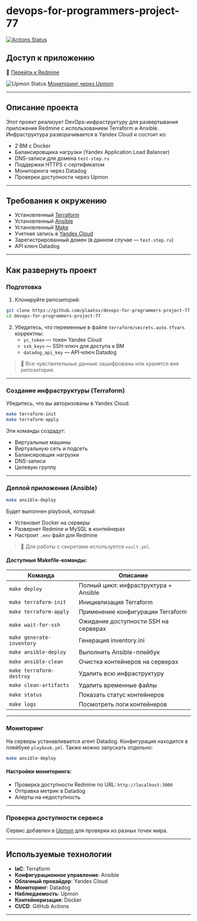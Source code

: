 # devops-for-programmers-project-77

[![Actions Status](https://github.com/plaatos/devops-for-programmers-project-77/actions/workflows/hexlet-check.yml/badge.svg )](https://github.com/plaatos/devops-for-programmers-project-77/actions )

## Доступ к приложению
🔗 [Перейти к Redmine](https://test-step.ru )  

![Upmon Status](https://www.upmon.com/badge/63aaee31-2b07-4e54-91a2-5fcaef/IxKr_bO0-2.svg )  [Мониторинг через Upmon](https://upmon.net/29cfdebb-3552-4726-9d9a-5996b04ee273 )  

---

## Описание проекта

Этот проект реализует DevOps-инфраструктуру для развертывания приложения Redmine с использованием Terraform и Ansible. Инфраструктура разворачивается в Yandex Cloud и состоит из:

- 2 ВМ с Docker
- Балансировщика нагрузки (Yandex Application Load Balancer)
- DNS-записи для домена `test-step.ru`
- Поддержки HTTPS с сертификатом
- Мониторинга через Datadog
- Проверки доступности через Upmon

---

## Требования к окружению

- Установленный [Terraform](https://www.terraform.io/ )
- Установленный [Ansible](https://docs.ansible.com/ )
- Установленный [Make](https://www.gnu.org/software/make/ )
- Учетная запись в [Yandex Cloud](https://cloud.yandex.ru/ )
- Зарегистрированный домен (в данном случае — `test-step.ru`)
- API ключ Datadog

---

## Как развернуть проект

### Подготовка

1. Клонируйте репозиторий:
```bash
git clone https://github.com/plaatos/devops-for-programmers-project-77.git 
cd devops-for-programmers-project-77
```

2. Убедитесь, что переменные в файле `terraform/secrets.auto.tfvars` корректны:
   - `yc_token` — токен Yandex Cloud
   - `ssh_keys` — SSH-ключ для доступа к ВМ
   - `datadog_api_key` — API-ключ Datadog

> 🔐 Все чувствительные данные зашифрованы или хранятся вне репозитория.

---

### Создание инфраструктуры (Terraform)

Убедитесь, что вы авторизованы в Yandex Cloud.

```bash
make terraform-init
make terraform-apply
```

Эти команды создадут:
- Виртуальные машины
- Виртуальную сеть и подсеть
- Балансировщик нагрузки
- DNS-записи
- Целевую группу

---

### Деплой приложения (Ansible)

```bash
make ansible-deploy
```

Будет выполнен playbook, который:
- Установит Docker на серверы
- Развернет Redmine и MySQL в контейнерах
- Настроит `.env` файл для Redmine

> 🔐 Для работы с секретами используется `vault.yml`.

#### Доступные Makefile-команды:

| Команда                | Описание                             |
|------------------------|--------------------------------------|
| `make deploy`          | Полный цикл: инфраструктура + Ansible |
| `make terraform-init`  | Инициализация Terraform               |
| `make terraform-apply` | Применение конфигурации Terraform     |
| `make wait-for-ssh`    | Ожидание доступности SSH на серверах  |
| `make generate-inventory` | Генерация inventory.ini            |
| `make ansible-deploy`  | Выполнить Ansible-плейбук             |
| `make ansible-clean`   | Очистка контейнеров на серверах       |
| `make terraform-destroy` | Удалить всю инфраструктуру          |
| `make clean-artifacts` | Удалить временные файлы               |
| `make status`          | Показать статус контейнеров           |
| `make logs`            | Посмотреть логи контейнеров           |


---

### Мониторинг

На серверы устанавливается агент Datadog. Конфигурация находится в плейбуке `playbook.yml`. Также можно запускать отдельно:

```bash
make ansible-deploy
```

#### Настройки мониторинга:
- Проверка доступности Redmine по URL: `http://localhost:3000`
- Отправка метрик в Datadog
- Алерты на недоступность

---

### Проверка доступности сервиса

Сервис добавлен в [Upmon](https://upmon.net/29cfdebb-3552-4726-9d9a-5996b04ee273 ) для проверки из разных точек мира.

---

## Используемые технологии

- **IaC**: Terraform
- **Конфигурационное управление**: Ansible
- **Облачный провайдер**: Yandex Cloud
- **Мониторинг**: Datadog
- **Наблюдаемость**: Upmon
- **Контейнеризация**: Docker
- **CI/CD**: GitHub Actions

---
